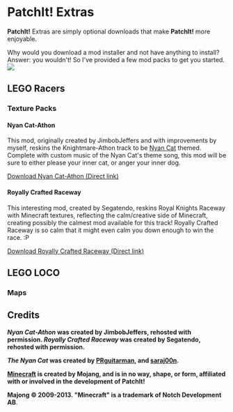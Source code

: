 PatchIt! Extras
===============

**PatchIt!** Extras are simply optional downloads that make **PatchIt!** more enjoyable.

Why would you download a mod installer and not have anything to install?  Answer: you wouldn't! So I've provided a few mod packs
to get you started. ![](http://s0.wp.com/wp-includes/images/smilies/icon_smile.gif?raw=true)

LEGO Racers
-----------

### Texture Packs

#### Nyan Cat-Athon

This mod, originally created by JimbobJeffers and with improvements by myself, reskins the Knightmare-Athon track to be [Nyan Cat](http://www.youtube.com/watch?v=QH2-TGUlwu4) themed. 
Complete with custom music of the Nyan Cat's theme song, this mod will be sure to either please your inner cat, or anger your inner dog.

[Download Nyan Cat-Athon (Direct link)](https://github.com/le717/PatchIt/raw/Extras/Nyan_Cat-AthonV1.1.zip)

#### Royally Crafted Raceway
This interesting mod, created by Segatendo, reskins Royal Knights Raceway with Minecraft textures, 
reflecting the calm/creative side of Minecraft, creating possibly the calmest mod available for this track!
Royally Crafted Raceway is so calm that it might even calm you down enough to win the race. :P


[Download Royally Crafted Raceway (Direct link)](https://github.com/le717/PatchIt/raw/Extras/Royally_Crafted_RacewayV1.0.zip)

LEGO LOCO
---------

### Maps

Credits
-------

***Nyan Cat-Athon* was created by JimbobJeffers, rehosted with permission. *Royally Crafted Raceway* was created by Segatendo, rehosted with permission.**

***The Nyan Cat* was created by [PRguitarman](http://www.prguitarman.com/index.php?id=348), and [saraj00n](http://www.youtube.com/user/saraj00n).**

**[Minecraft](http://minecraft.net/) is created by Mojang, and is in no way, shape, or form, affiliated with or involved in the development of PatchIt!**

**Majong © 2009-2013. "Minecraft" is a trademark of Notch Development AB**.

